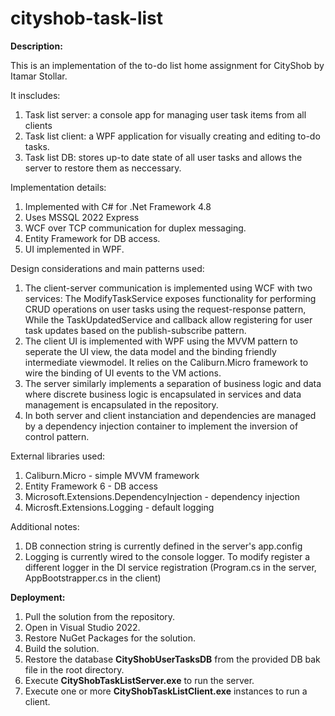 # cityshob-task-list

**Description:**

 This is an implementation of the to-do list home assignment for CityShob by Itamar Stollar.
 
 It inscludes:
 1. Task list server: a console app for managing user task items from all clients
 2. Task list client: a WPF application for visually creating and editing to-do tasks.
 3. Task list DB: stores up-to date state of all user tasks and allows the server to restore them as neccessary.

Implementation details:
1. Implemented with C# for .Net Framework 4.8
2. Uses MSSQL 2022 Express
3. WCF over TCP communication for duplex messaging.
4. Entity Framework for DB access.
5. UI implemented in WPF.

Design considerations and main patterns used:
1. The client-server communication is implemented using WCF with two services:
The ModifyTaskService exposes functionality for performing CRUD operations on user tasks using the request-response pattern,
While the TaskUpdatedService and callback allow registering for user task updates based on the publish-subscribe pattern.
2. The client UI is implemented with WPF using the MVVM pattern to seperate the UI view, the data model and the binding friendly intermediate viewmodel.
It relies on the Caliburn.Micro framework to wire the binding of UI events to the VM actions.
3. The server similarly implements a separation of business logic and data where discrete business logic is encapsulated in services and data management is encapsulated in the repository.
4. In both server and client instanciation and dependencies are managed by a dependency injection container to implement the inversion of control pattern.

External libraries used:
1. Caliburn.Micro - simple MVVM framework
2. Entity Framework 6 - DB access
3. Microsoft.Extensions.DependencyInjection - dependency injection
4. Microsft.Extensions.Logging - default logging

Additional notes:
1. DB connection string is currently defined in the server's app.config
2. Logging is currently wired to the console logger. To modify register a different logger in the DI service registration (Program.cs in the server, AppBootstrapper.cs in the client)

**Deployment:**
1. Pull the solution from the repository.
2. Open in Visual Studio 2022.
3. Restore NuGet Packages for the solution.
4. Build the solution.
5. Restore the database **CityShobUserTasksDB** from the provided DB bak file in the root directory.
6. Execute **CityShobTaskListServer.exe** to run the server.
7. Execute one or more **CityShobTaskListClient.exe** instances to run a client.
